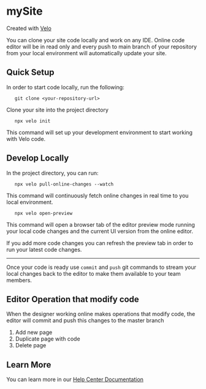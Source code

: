 # mySite

Created with <a href="url">Velo</a>

You can clone your site code locally and work on any IDE. Online code editor will be in read only  and every push to main branch of your repository from your local environment will automatically update your site.

## Quick Setup

In order to start code locally, run the following:

       git clone <your-repository-url>

Clone your site into the project directory

       npx velo init

This command will set up your development environment to start working with Velo code.

## Develop Locally

In the project directory, you can run:

       npx velo pull-online-changes --watch

This command will continuously fetch online changes in real time to you local environment.

       npx velo open-preview

This command will open a browser tab of the editor preview mode running your local code changes and the current UI version from the online editor. 

If you add more code changes you can refresh the preview tab in order to run your latest code changes.

<hr>

Once your code is ready use <code>commit</code> and <code>push</code> git commands to stream your local changes back to the editor to make them available to your team members.

## Editor Operation that modify code

When the designer working online makes operations that modify code, the editor will commit and push this changes to the master branch
1. Add new page
2. Duplicate page with code
3. Delete page

## Learn More

You can learn more in our <a href="url">Help Center Documentation</a>
